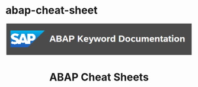 # abap-cheat-sheet
<p align="center">
    <img width="500" src="https://github.com/Tediace/abap-cheat-sheet/blob/40e0885eadda15640729137c3333c40e05c80a3a/img/abap%20doc.png" alt="SAP ABAP DOC logo">
</p>
<h1 align="center">ABAP Cheat Sheets</h1>
